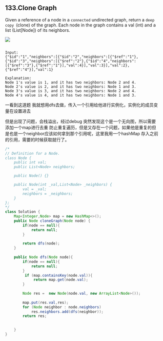 ## 133.Clone Graph


Given a reference of a node in a `connected` undirected graph, return a `deep copy `(clone) of the graph. Each node in the graph contains a val (int) and a list (List[Node]) of its neighbors.

![](https://assets.leetcode.com/uploads/2019/02/19/113_sample.png)


```

Input:
{"$id":"1","neighbors":[{"$id":"2","neighbors":[{"$ref":"1"},{"$id":"3","neighbors":[{"$ref":"2"},{"$id":"4","neighbors":[{"$ref":"3"},{"$ref":"1"}],"val":4}],"val":3}],"val":2},{"$ref":"4"}],"val":1}

Explanation:
Node 1's value is 1, and it has two neighbors: Node 2 and 4.
Node 2's value is 2, and it has two neighbors: Node 1 and 3.
Node 3's value is 3, and it has two neighbors: Node 2 and 4.
Node 4's value is 4, and it has two neighbors: Node 1 and 3.

```

一看到这道题 我就想用dfs去做，传入一个引用给他进行实例化，实例化的成员变量在设置进去

但是出现了问题，会栈溢出，经过debug 突然发现这个是一个无向图，所以需要添加一个map进行去重 防止重复遍历，但是又存在一个问题，如果他是重复的但是也是一个neighbor应该如何拿到那个引用呢，这里我用一个hashMap 存入之前的引用，需要的时候获取就行了。


```java
/*
// Definition for a Node.
class Node {
    public int val;
    public List<Node> neighbors;

    public Node() {}

    public Node(int _val,List<Node> _neighbors) {
        val = _val;
        neighbors = _neighbors;
    }
};
*/
class Solution {
    Map<Integer,Node> map = new HashMap<>();
    public Node cloneGraph(Node node) {
        if(node == null){
            return null;
        }
       
        return dfs(node);
    }
    
    public Node dfs(Node node){
        if(node == null){
            return null;
        }
         if (map.containsKey(node.val)){
             return map.get(node.val);
        }
        
        Node res =  new Node(node.val, new ArrayList<Node>());
    
        map.put(res.val,res);
        for (Node neighbor : node.neighbors) 
            res.neighbors.add(dfs(neighbor));
        return res;
        
        
    }
}
```